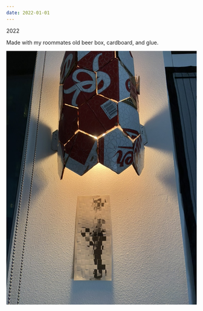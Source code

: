 ```yaml
---
date: 2022-01-01
---
```


2022

Made with my roommates old beer box, cardboard, and glue.

![](../../public/attachments/A5B8EF28-8A83-4654-9C78-BF7241155E0D_1_105_c.jpeg)